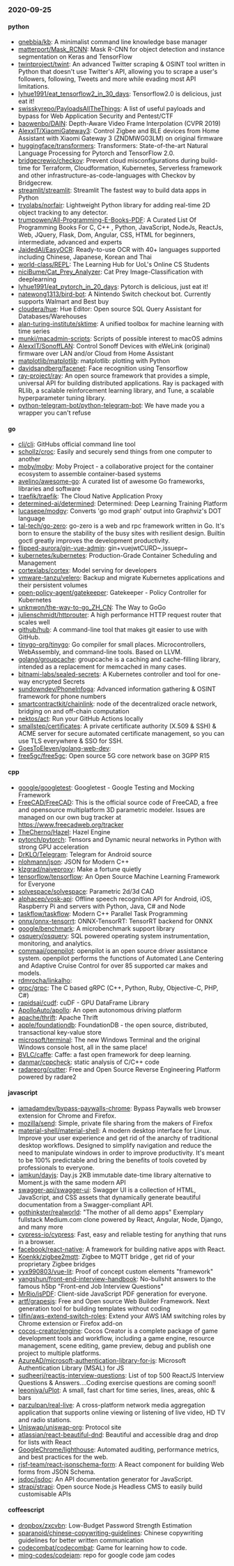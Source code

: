 ### 2020-09-25

#### python
* [gnebbia/kb](https://github.com/gnebbia/kb): A minimalist command line knowledge base manager
* [matterport/Mask_RCNN](https://github.com/matterport/Mask_RCNN): Mask R-CNN for object detection and instance segmentation on Keras and TensorFlow
* [twintproject/twint](https://github.com/twintproject/twint): An advanced Twitter scraping & OSINT tool written in Python that doesn't use Twitter's API, allowing you to scrape a user's followers, following, Tweets and more while evading most API limitations.
* [lyhue1991/eat_tensorflow2_in_30_days](https://github.com/lyhue1991/eat_tensorflow2_in_30_days): Tensorflow2.0  is delicious, just eat it! 
* [swisskyrepo/PayloadsAllTheThings](https://github.com/swisskyrepo/PayloadsAllTheThings): A list of useful payloads and bypass for Web Application Security and Pentest/CTF
* [baowenbo/DAIN](https://github.com/baowenbo/DAIN): Depth-Aware Video Frame Interpolation (CVPR 2019)
* [AlexxIT/XiaomiGateway3](https://github.com/AlexxIT/XiaomiGateway3): Control Zigbee and BLE devices from Home Assistant with Xiaomi Gateway 3 (ZNDMWG03LM) on original firmware
* [huggingface/transformers](https://github.com/huggingface/transformers): Transformers: State-of-the-art Natural Language Processing for Pytorch and TensorFlow 2.0.
* [bridgecrewio/checkov](https://github.com/bridgecrewio/checkov): Prevent cloud misconfigurations during build-time for Terraform, Cloudformation, Kubernetes, Serverless framework and other infrastructure-as-code-languages with Checkov by Bridgecrew.
* [streamlit/streamlit](https://github.com/streamlit/streamlit): Streamlit  The fastest way to build data apps in Python
* [tryolabs/norfair](https://github.com/tryolabs/norfair): Lightweight Python library for adding real-time 2D object tracking to any detector.
* [trumpowen/All-Programming-E-Books-PDF](https://github.com/trumpowen/All-Programming-E-Books-PDF): A Curated List Of Programming Books For C, C++ , Python, JavaScript, NodeJs, ReactJs, Web, JQuery, Flask, Dom, Angular, CSS, HTML for beginners, intermediate, advanced and experts
* [JaidedAI/EasyOCR](https://github.com/JaidedAI/EasyOCR): Ready-to-use OCR with 40+ languages supported including Chinese, Japanese, Korean and Thai
* [world-class/REPL](https://github.com/world-class/REPL): The Learning Hub for UoL's Online CS Students
* [niciBume/Cat_Prey_Analyzer](https://github.com/niciBume/Cat_Prey_Analyzer): Cat Prey Image-Classification with deeplearning
* [lyhue1991/eat_pytorch_in_20_days](https://github.com/lyhue1991/eat_pytorch_in_20_days): Pytorch is delicious, just eat it! 
* [natewong1313/bird-bot](https://github.com/natewong1313/bird-bot): A Nintendo Switch checkout bot. Currently supports Walmart and Best buy
* [cloudera/hue](https://github.com/cloudera/hue): Hue Editor: Open source SQL Query Assistant for Databases/Warehouses
* [alan-turing-institute/sktime](https://github.com/alan-turing-institute/sktime): A unified toolbox for machine learning with time series
* [munki/macadmin-scripts](https://github.com/munki/macadmin-scripts): Scripts of possible interest to macOS admins
* [AlexxIT/SonoffLAN](https://github.com/AlexxIT/SonoffLAN): Control Sonoff Devices with eWeLink (original) firmware over LAN and/or Cloud from Home Assistant
* [matplotlib/matplotlib](https://github.com/matplotlib/matplotlib): matplotlib: plotting with Python
* [davidsandberg/facenet](https://github.com/davidsandberg/facenet): Face recognition using Tensorflow
* [ray-project/ray](https://github.com/ray-project/ray): An open source framework that provides a simple, universal API for building distributed applications. Ray is packaged with RLlib, a scalable reinforcement learning library, and Tune, a scalable hyperparameter tuning library.
* [python-telegram-bot/python-telegram-bot](https://github.com/python-telegram-bot/python-telegram-bot): We have made you a wrapper you can't refuse

#### go
* [cli/cli](https://github.com/cli/cli): GitHubs official command line tool
* [schollz/croc](https://github.com/schollz/croc): Easily and securely send things from one computer to another  
* [moby/moby](https://github.com/moby/moby): Moby Project - a collaborative project for the container ecosystem to assemble container-based systems
* [avelino/awesome-go](https://github.com/avelino/awesome-go): A curated list of awesome Go frameworks, libraries and software
* [traefik/traefik](https://github.com/traefik/traefik): The Cloud Native Application Proxy
* [determined-ai/determined](https://github.com/determined-ai/determined): Determined: Deep Learning Training Platform
* [lucasepe/modgv](https://github.com/lucasepe/modgv): Converts 'go mod graph' output into Graphviz's DOT language
* [tal-tech/go-zero](https://github.com/tal-tech/go-zero): go-zero is a web and rpc framework written in Go. It's born to ensure the stability of the busy sites with resilient design. Builtin goctl greatly improves the development productivity.
* [flipped-aurora/gin-vue-admin](https://github.com/flipped-aurora/gin-vue-admin): gin+vuejwtCURD~,issuepr~
* [kubernetes/kubernetes](https://github.com/kubernetes/kubernetes): Production-Grade Container Scheduling and Management
* [cortexlabs/cortex](https://github.com/cortexlabs/cortex): Model serving for developers
* [vmware-tanzu/velero](https://github.com/vmware-tanzu/velero): Backup and migrate Kubernetes applications and their persistent volumes
* [open-policy-agent/gatekeeper](https://github.com/open-policy-agent/gatekeeper): Gatekeeper - Policy Controller for Kubernetes
* [unknwon/the-way-to-go_ZH_CN](https://github.com/unknwon/the-way-to-go_ZH_CN): The Way to GoGo 
* [julienschmidt/httprouter](https://github.com/julienschmidt/httprouter): A high performance HTTP request router that scales well
* [github/hub](https://github.com/github/hub): A command-line tool that makes git easier to use with GitHub.
* [tinygo-org/tinygo](https://github.com/tinygo-org/tinygo): Go compiler for small places. Microcontrollers, WebAssembly, and command-line tools. Based on LLVM.
* [golang/groupcache](https://github.com/golang/groupcache): groupcache is a caching and cache-filling library, intended as a replacement for memcached in many cases.
* [bitnami-labs/sealed-secrets](https://github.com/bitnami-labs/sealed-secrets): A Kubernetes controller and tool for one-way encrypted Secrets
* [sundowndev/PhoneInfoga](https://github.com/sundowndev/PhoneInfoga): Advanced information gathering & OSINT framework for phone numbers
* [smartcontractkit/chainlink](https://github.com/smartcontractkit/chainlink): node of the decentralized oracle network, bridging on and off-chain computation
* [nektos/act](https://github.com/nektos/act): Run your GitHub Actions locally 
* [smallstep/certificates](https://github.com/smallstep/certificates):  A private certificate authority (X.509 & SSH) & ACME server for secure automated certificate management, so you can use TLS everywhere & SSO for SSH.
* [GoesToEleven/golang-web-dev](https://github.com/GoesToEleven/golang-web-dev): 
* [free5gc/free5gc](https://github.com/free5gc/free5gc): Open source 5G core network base on 3GPP R15

#### cpp
* [google/googletest](https://github.com/google/googletest): Googletest - Google Testing and Mocking Framework
* [FreeCAD/FreeCAD](https://github.com/FreeCAD/FreeCAD): This is the official source code of FreeCAD, a free and opensource multiplatform 3D parametric modeler. Issues are managed on our own bug tracker at https://www.freecadweb.org/tracker
* [TheCherno/Hazel](https://github.com/TheCherno/Hazel): Hazel Engine
* [pytorch/pytorch](https://github.com/pytorch/pytorch): Tensors and Dynamic neural networks in Python with strong GPU acceleration
* [DrKLO/Telegram](https://github.com/DrKLO/Telegram): Telegram for Android source
* [nlohmann/json](https://github.com/nlohmann/json): JSON for Modern C++
* [klzgrad/naiveproxy](https://github.com/klzgrad/naiveproxy): Make a fortune quietly
* [tensorflow/tensorflow](https://github.com/tensorflow/tensorflow): An Open Source Machine Learning Framework for Everyone
* [solvespace/solvespace](https://github.com/solvespace/solvespace): Parametric 2d/3d CAD
* [alphacep/vosk-api](https://github.com/alphacep/vosk-api): Offline speech recognition API for Android, iOS, Raspberry Pi and servers with Python, Java, C# and Node
* [taskflow/taskflow](https://github.com/taskflow/taskflow): Modern C++ Parallel Task Programming
* [onnx/onnx-tensorrt](https://github.com/onnx/onnx-tensorrt): ONNX-TensorRT: TensorRT backend for ONNX
* [google/benchmark](https://github.com/google/benchmark): A microbenchmark support library
* [osquery/osquery](https://github.com/osquery/osquery): SQL powered operating system instrumentation, monitoring, and analytics.
* [commaai/openpilot](https://github.com/commaai/openpilot): openpilot is an open source driver assistance system. openpilot performs the functions of Automated Lane Centering and Adaptive Cruise Control for over 85 supported car makes and models.
* [rdmrocha/linkalho](https://github.com/rdmrocha/linkalho): 
* [grpc/grpc](https://github.com/grpc/grpc): The C based gRPC (C++, Python, Ruby, Objective-C, PHP, C#)
* [rapidsai/cudf](https://github.com/rapidsai/cudf): cuDF - GPU DataFrame Library
* [ApolloAuto/apollo](https://github.com/ApolloAuto/apollo): An open autonomous driving platform
* [apache/thrift](https://github.com/apache/thrift): Apache Thrift
* [apple/foundationdb](https://github.com/apple/foundationdb): FoundationDB - the open source, distributed, transactional key-value store
* [microsoft/terminal](https://github.com/microsoft/terminal): The new Windows Terminal and the original Windows console host, all in the same place!
* [BVLC/caffe](https://github.com/BVLC/caffe): Caffe: a fast open framework for deep learning.
* [danmar/cppcheck](https://github.com/danmar/cppcheck): static analysis of C/C++ code
* [radareorg/cutter](https://github.com/radareorg/cutter): Free and Open Source Reverse Engineering Platform powered by radare2

#### javascript
* [iamadamdev/bypass-paywalls-chrome](https://github.com/iamadamdev/bypass-paywalls-chrome): Bypass Paywalls web browser extension for Chrome and Firefox.
* [mozilla/send](https://github.com/mozilla/send): Simple, private file sharing from the makers of Firefox
* [material-shell/material-shell](https://github.com/material-shell/material-shell): A modern desktop interface for Linux. Improve your user experience and get rid of the anarchy of traditional desktop workflows. Designed to simplify navigation and reduce the need to manipulate windows in order to improve productivity. It's meant to be 100% predictable and bring the benefits of tools coveted by professionals to everyone.
* [iamkun/dayjs](https://github.com/iamkun/dayjs):  Day.js 2KB immutable date-time library alternative to Moment.js with the same modern API
* [swagger-api/swagger-ui](https://github.com/swagger-api/swagger-ui): Swagger UI is a collection of HTML, JavaScript, and CSS assets that dynamically generate beautiful documentation from a Swagger-compliant API.
* [gothinkster/realworld](https://github.com/gothinkster/realworld): "The mother of all demo apps"  Exemplary fullstack Medium.com clone powered by React, Angular, Node, Django, and many more 
* [cypress-io/cypress](https://github.com/cypress-io/cypress): Fast, easy and reliable testing for anything that runs in a browser.
* [facebook/react-native](https://github.com/facebook/react-native): A framework for building native apps with React.
* [Koenkk/zigbee2mqtt](https://github.com/Koenkk/zigbee2mqtt): Zigbee  to MQTT bridge , get rid of your proprietary Zigbee bridges 
* [yyx990803/vue-lit](https://github.com/yyx990803/vue-lit): Proof of concept custom elements "framework"
* [yangshun/front-end-interview-handbook](https://github.com/yangshun/front-end-interview-handbook):  No-bullshit answers to the famous h5bp "Front-end Job Interview Questions"
* [MrRio/jsPDF](https://github.com/MrRio/jsPDF): Client-side JavaScript PDF generation for everyone.
* [artf/grapesjs](https://github.com/artf/grapesjs): Free and Open source Web Builder Framework. Next generation tool for building templates without coding
* [tilfin/aws-extend-switch-roles](https://github.com/tilfin/aws-extend-switch-roles): Extend your AWS IAM switching roles by Chrome extension or Firefox add-on
* [cocos-creator/engine](https://github.com/cocos-creator/engine): Cocos Creator is a complete package of game development tools and workflow, including a game engine, resource management, scene editing, game preview, debug and publish one project to multiple platforms.
* [AzureAD/microsoft-authentication-library-for-js](https://github.com/AzureAD/microsoft-authentication-library-for-js): Microsoft Authentication Library (MSAL) for JS
* [sudheerj/reactjs-interview-questions](https://github.com/sudheerj/reactjs-interview-questions): List of top 500 ReactJS Interview Questions & Answers....Coding exercise questions are coming soon!!
* [leeoniya/uPlot](https://github.com/leeoniya/uPlot):  A small, fast chart for time series, lines, areas, ohlc & bars
* [parzulpan/real-live](https://github.com/parzulpan/real-live): A cross-platform network media aggregation application that supports online viewing or listening of live video, HD TV and radio stations. 
* [Uniswap/uniswap-org](https://github.com/Uniswap/uniswap-org):  Protocol site
* [atlassian/react-beautiful-dnd](https://github.com/atlassian/react-beautiful-dnd): Beautiful and accessible drag and drop for lists with React
* [GoogleChrome/lighthouse](https://github.com/GoogleChrome/lighthouse): Automated auditing, performance metrics, and best practices for the web.
* [rjsf-team/react-jsonschema-form](https://github.com/rjsf-team/react-jsonschema-form): A React component for building Web forms from JSON Schema.
* [jsdoc/jsdoc](https://github.com/jsdoc/jsdoc): An API documentation generator for JavaScript.
* [strapi/strapi](https://github.com/strapi/strapi):  Open source Node.js Headless CMS to easily build customisable APIs

#### coffeescript
* [dropbox/zxcvbn](https://github.com/dropbox/zxcvbn): Low-Budget Password Strength Estimation
* [sparanoid/chinese-copywriting-guidelines](https://github.com/sparanoid/chinese-copywriting-guidelines): Chinese copywriting guidelines for better written communication
* [codecombat/codecombat](https://github.com/codecombat/codecombat): Game for learning how to code.
* [ming-codes/codejam](https://github.com/ming-codes/codejam): repo for google code jam codes
